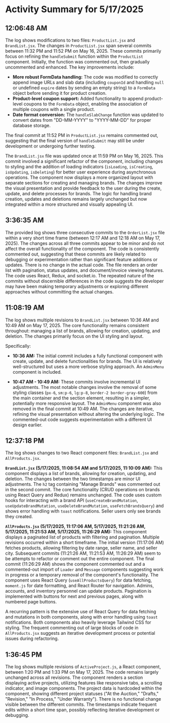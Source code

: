 # Activity Summary for 5/17/2025

## 12:06:48 AM
The log shows modifications to two files: `ProductList.jsx` and `BrandList.jsx`.  The changes in `ProductList.jsx` span several commits between 11:32 PM and 11:52 PM on May 16, 2025. These commits primarily focus on refining the `handleSubmit` function within the `ProductList` component.  Initially, the function was commented out, then gradually uncommented and enhanced.  The key improvements include:

* **More robust FormData handling:** The code was modified to correctly append image URLs and slab data (including `couponId` and handling `null` or undefined `expire` dates by sending an empty string) to a `FormData` object before sending it for product creation.
* **Product-level coupon support:**  Added functionality to append product-level coupons to the `FormData` object, enabling the association of multiple coupons with a single product.
* **Date format conversion:** The `handleSlabChange` function was updated to convert dates from "DD-MM-YYYY" to "YYYY-MM-DD" for proper database storage.

The final commit at 11:52 PM in `ProductList.jsx` remains commented out, suggesting that the final version of `handleSubmit` may still be under development or undergoing further testing.

The `BrandList.jsx` file was updated once at 11:59 PM on May 16, 2025. This commit involved a significant refactor of the component, including changes to styling and the addition of loading indicators (`isLoading`, `isCreating`, `isUpdating`, `isDeleting`) for better user experience during asynchronous operations. The component now displays a more organized layout with separate sections for creating and managing brands.  The changes improve the visual presentation and provide feedback to the user during the create, update, and delete processes for brands.  The logic for handling brand creation, updates and deletions remains largely unchanged but now integrated within a more structured and visually appealing UI.


## 3:36:35 AM
The provided log shows three consecutive commits to the `OrderList.jsx` file within a very short time frame (between 12:17 AM and 12:18 AM on May 17, 2025).  The changes across all three commits appear to be minor and do not affect the overall functionality of the component.  The code is consistently commented out, suggesting that these commits are likely related to debugging or experimentation rather than significant feature additions or updates.  There is no change in the actual code.  The file renders an order list with pagination, status updates, and document/invoice viewing features.  The code uses React, Redux, and socket.io.  The repeated nature of the commits without discernible differences in the code suggests the developer may have been making temporary adjustments or exploring different approaches without committing the actual changes.


## 11:08:19 AM
The log shows multiple revisions to `BrandList.jsx` between 10:36 AM and 10:49 AM on May 17, 2025.  The core functionality remains consistent throughout:  managing a list of brands, allowing for creation, updating, and deletion.  The changes primarily focus on the UI styling and layout.

Specifically:

* **10:36 AM:** The initial commit includes a fully functional component with create, update, and delete functionalities for brands.  The UI is relatively well-structured but uses a more verbose styling approach.  An `AdminMenu` component is included.

* **10:47 AM - 10:49 AM:**  These commits involve incremental UI adjustments.  The most notable changes involve the removal of some styling classes (`px-6`, `sm:p-6`, `lg:p-8`, `border-2 border-gray-600`) from the main container and the section element, resulting in a simpler, potentially more responsive layout.  The `AdminMenu` component was also removed in the final commit at 10:49 AM.  The changes are iterative, refining the visual presentation without altering the underlying logic.  The commented-out code suggests experimentation with a different UI design earlier.


## 12:37:18 PM
The log shows changes to two React component files: `BrandList.jsx` and `AllProducts.jsx`.

**`BrandList.jsx` (5/17/2025, 11:08:54 AM and 5/17/2025, 11:10:09 AM):**  This component displays a list of brands, allowing for creation, updating, and deletion.  The  changes between the two timestamps are minor UI adjustments. The  `h2` tag containing "Manage Brands" was commented out in the second commit.  The core functionality (CRUD operations on brands using React Query and Redux) remains unchanged.  The code uses custom hooks for interacting with a brand API (`useCreateBrandMutation`, `useUpdateBrandMutation`, `useDeleteBrandMutation`, `useFetchBrandsQuery`) and shows error handling with `toast` notifications.  Seller users only see brands they created.

**`AllProducts.jsx` (5/17/2025, 11:17:06 AM, 5/17/2025, 11:21:26 AM, 5/17/2025, 11:21:53 AM, 5/17/2025, 11:26:29 AM):** This component displays a paginated list of products with filtering and pagination.  Multiple revisions occurred within a short timeframe.  The initial version (11:17:06 AM) fetches products, allowing filtering by date range, seller name, and seller city.  Subsequent commits (11:21:26 AM, 11:21:53 AM, 11:26:29 AM) seem to be attempts to refactor or comment out the entire component.  The final commit (11:26:29 AM)  shows the component commented out and a commented-out import of `Loader` and `Message` components suggesting work in progress or a temporary removal of the component's functionality. The component uses React Query (`useAllProductsQuery`) for data fetching, `moment.js` for date formatting, and React Router for navigation.  Admins, accounts, and inventory personnel can update products.  Pagination is implemented with buttons for next and previous pages, along with numbered page buttons.


A recurring pattern is the extensive use of React Query for data fetching and mutations in both components, along with error handling using `toast` notifications.  Both components also heavily leverage Tailwind CSS for styling. The frequent commenting out of large blocks of code in `AllProducts.jsx` suggests an iterative development process or potential issues during refactoring.


## 1:36:45 PM
The log shows multiple revisions of `ActiveProject.js`, a React component,  between 1:20 PM and 1:33 PM on May 17, 2025.  The code remains largely unchanged across all revisions.  The component renders a section displaying active projects, utilizing features like responsive tabs,  a scrolling indicator, and image components.  The project data is hardcoded within the component, showing different project statuses ("At the Auction," "Drafts," "Revision," "In Process," "Under Warranty").  There is no functional change visible between the different commits.  The timestamps indicate frequent edits within a short time span, possibly reflecting iterative development or debugging.
